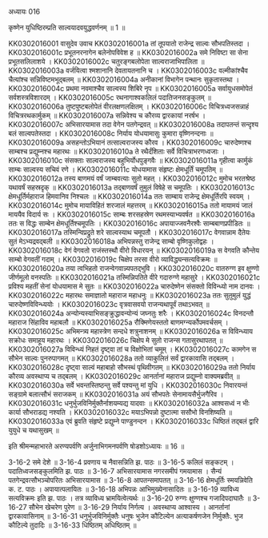 अध्यायः 016

कृष्णेन युधिष्ठिरम्प्रति साल्वयादवयुद्धवर्णनम् ॥ 1 ॥

KK0302016001	वासुदेव उवाच 
KK0302016001a	तां तूपयातो राजेन्द्र साल्वः सौभपतिस्तदा ।
KK0302016001c	प्रभूतनरनागेन बलेनोपविवेश ह ॥
KK0302016002a	समे निविष्टा सा सेना प्रभूतसलिलाशये ।
KK0302016002c	चतुरङ्गबलोपेता साल्वराजाभिपालिता ॥
KK0302016003a	वर्जयित्वा श्मशानानि देवतायतनानि च ।
KK0302016003c	वल्मीकांश्चैव चैत्यांश्च सन्निविष्टमभूद्बलम् ॥
KK0302016004a	अनीकानां विभागेन पन्थानः सुकृतास्तथा ।
KK0302016004c	प्रथमा नवमाश्चैव साल्वस्य शिबिरे नृप ॥
KK0302016005a	सर्वायुधसमोपेतं सर्वशस्त्रविशारदम् ।
KK0302016005c	रथनागाश्वकलिलं पदातिजनसङ्कुलम् ॥
KK0302016006a	तुष्टपुष्टबलोपेतं वीरलक्षणलक्षितम् ।
KK0302016006c	विचित्रध्वजसन्नाहं विचित्ररथकार्मुकम् ॥
KK0302016007a	सन्निवेश्य च कौरव्य द्वारकायां नरर्षभ ।
KK0302016007c	अभिसारयामास तदा वेगेन पतगेन्द्रवत् ॥
KK0302016008a	तदापतन्तं सन्दृश्य बलं साल्वपतेस्तदा ।
KK0302016008c	निर्याय योधयामासुः कुमारा वृष्णिनन्दनाः ॥
KK0302016009a	असहन्तोऽभियानं तत्साल्वराजस्य कौरव ।
KK0302016009c	चारुदेष्णश्च साम्बश्च प्रद्युम्नश्च महारथः ॥
KK0302016010a	ते रथैर्दंशिताः सर्वे विचित्राभरणध्वजाः ।
KK0302016010c	संसक्ताः साल्वराजस्य बहुभिर्योधपुङ्गवैः ॥
KK0302016011a	गृहीत्वा कार्मुकं साम्बः साल्वस्य सचिवं रणे ।
KK0302016011c	योधयामास संहृष्टः क्षेमधूर्तिं चमूपतिम् ॥
KK0302016012a	तस्य बाणमयं वर्षं जाम्बवत्याः सुतो महत् ।
KK0302016012c	मुमोच भरतश्रेष्ठ यथावर्षं सहस्रदृक् ॥
KK0302016013a	तद्बाणवर्षं तुमुलं विषेहे स चमूपतिः ।
KK0302016013c	क्षेमधूर्तिर्महाराज हिमवानिव निश्चलः ॥
KK0302016014a	ततः साम्बाय राजेन्द्र क्षेमधूर्तिरपि स्वयम् ।
KK0302016014c	मुमोच मायाविहितं शरजालं महत्तरम् ॥
KK0302016015a	ततो मायामयं जालं माययैव विदार्य सः ।
KK0302016015c	साम्बः शरसहस्रेण रथमस्याभ्यवर्षत ॥
KK0302016016a	ततः स विद्धः साम्बेन क्षेमधूर्तिश्चमूपतिः ।
KK0302016016c	अपायाज्जवनैरश्वैः साम्बबाणप्रपीडितः ॥
KK0302016017a	तस्मिन्विप्रद्रुते शरे साल्वस्याथ चमूपतौ ।
KK0302016017c	वेगवान्नाम दैतेयः सुतं मेऽभ्यद्रवद्बली ॥
KK0302016018a	अभिपन्नस्तु राजेन्द्र साम्बो वृष्णिकुलोद्वहः ।
KK0302016018c	वेगं वेगवतो राजंस्तस्थौ वीरो विधारयन् ॥
KK0302016019a	स वेगवति कौन्तेय साम्बो वेगवतीं गदाम् ।
KK0302016019c	चिक्षेप तरसा वीरो व्याविद्ध्यन्सत्यविक्रमः ॥
KK0302016020a	तया त्वभिहतो राजन्वेगवान्न्यपतद्भुवि ।
KK0302016020c	वातरुग्ण इव क्षुण्णो जीर्णमूलो वनस्पतिः ॥
KK0302016021a	तस्मिन्निपतिते वीरे गदारुग्णे महासुरे ।
KK0302016021c	प्रविश्य महतीं सेनां योधयामास मे सुतः ॥
KK0302016022a	चारुदेष्णेन संसक्तो विविन्ध्यो नाम दानवः ।
KK0302016022c	महारथः समाज्ञातो महाराज महाधनुः ॥
KK0302016023a	ततः सुतुमुलं युद्धं चारुदेष्णविविन्ध्ययोः ।
KK0302016023c	वृत्रवासवयो राजन्यथापूर्वं तथाऽभवत् ॥
KK0302016024a	अन्योन्यस्याभिसङ्क्रुद्धावन्योन्यं जघ्नतुः शरैः ।
KK0302016024c	विनदन्तौ महाराज सिंहाविव महाबलौ ॥
KK0302016025a	रौक्मिणेयस्ततो बाणमग्न्यर्कोपमवर्चसम् ।
KK0302016025c	अभिमन्त्र्य महास्त्रेण सन्दधे शत्रुनाशनम् ॥
KK0302016026a	स विविन्ध्याय सक्रोधः समाहूय महारथः ।
KK0302016026c	चिक्षेप मे सुतो राजन्स गतासुरथापतत् ॥
KK0302016027a	विविन्ध्यं निहतं दृष्ट्वा तां च विक्षोभितां चमूम् ।
KK0302016027c	कामगेन स सौभेन साल्वः पुनरुपागमत् ॥
KK0302016028a	ततो व्याकुलितं सर्वं द्वारकावासि तद्बलम् ।
KK0302016028c	दृष्ट्वा साल्वं महाबाहो सौभस्थं पृथिवीगतम् ॥
KK0302016029a	ततो निर्याय कौरव्य अवस्थाप्य च तद्बलम् ।
KK0302016029c	आनर्तानां महाराज प्रद्युम्नो वाक्यमब्रवीत् ॥
KK0302016030a	सर्वे भवन्तस्तिष्ठन्तु सर्वे पश्यन्तु मां युधि ।
KK0302016030c	निवारयन्तं सङ्ग्रामे बलात्सौभं सराजकम् ॥
KK0302016031a	अयं सौभपतेः सेनामायसैर्भुजगैरिव ।
KK0302016031c	धनुर्भुजविनिर्मुक्तैर्नाशयम्यद्य यादवाः ॥
KK0302016032a	आश्वसध्वं न भीः कार्या सौभराडद्य नश्यति ।
KK0302016032c	मयाऽभिपन्नो दुष्टात्मा ससौभो विनशिष्यति ॥
KK0302016033a	एवं ब्रुवति संहृष्टे प्रद्युम्ने पाण्डुनन्दन ।
KK0302016033c	धिष्ठितं तद्बलं द्वारि युयुधे च यथासुखम् ॥

इति श्रीमन्महाभारते अरण्यपर्वणि अर्जुनाभिगमनपर्वणि षोडशोऽध्यायः ॥ 16 ॥

3-16-2 समे देशे ॥ 3-16-4 प्रवणाय च नैवासन्निति झ. पाठः ॥ 3-16-5 कलिलं सङ्कटम् । पदातिध्वजसङ्कुलमिति झ. पाठः ॥ 3-16-7 अभिसारयामास नगरसमीपं गमयामास । सैन्यं पतगेन्द्रवत्सौभञ्चोपरितः अभिसारयामास ॥ 3-16-8 आपतन्समापतत् ॥ 3-16-16 क्षेमधूर्तिः स्मयन्निवेति क. ट. पाठः । अपायात्पलायितः ॥ 3-16-18 अभिपन्नः आभिमुख्येनासादितः ॥ 3-16-19 व्याविध्य सत्यविक्रमः इति झ. पाठः । तत्र व्याविध्य भ्रामयित्वेत्यर्थः ॥ 3-16-20 रुग्णः क्षुण्णश्च गजादिपदाघातैः ॥ 3-16-27 सौभेन खेचरेण पुरेण ॥ 3-16-29 निर्याय निर्गत्य । अवस्थाप्य आश्वास्य । आनर्तानां द्वारकावासिनाम् ॥ 3-16-31 धनुर्भुजविनिर्मुक्तैः धनुषः भुजेन कौटिल्येन अत्याकर्षणजेन निर्मुक्तैः. भुज कौटिल्ये तुदादिः ॥ 3-16-33 धिष्ठितम् अधिष्ठितम् ॥

